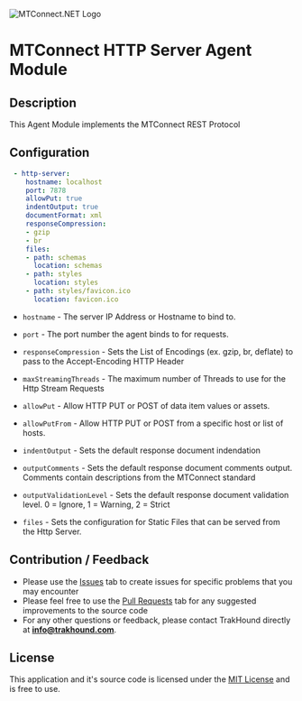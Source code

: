 ![MTConnect.NET Logo](https://raw.githubusercontent.com/TrakHound/MTConnect.NET/dev/img/mtconnect-net-03-md.png) 

# MTConnect HTTP Server Agent Module

## Description
This Agent Module implements the MTConnect REST Protocol

## Configuration
```yaml
 - http-server:
    hostname: localhost
    port: 7878
    allowPut: true
    indentOutput: true
    documentFormat: xml
    responseCompression:
    - gzip
    - br
    files:
    - path: schemas
      location: schemas
    - path: styles
      location: styles
    - path: styles/favicon.ico
      location: favicon.ico
```

* `hostname` - The server IP Address or Hostname to bind to.

* `port` - The port number the agent binds to for requests.

* `responseCompression` - Sets the List of Encodings (ex. gzip, br, deflate) to pass to the Accept-Encoding HTTP Header

* `maxStreamingThreads` - The maximum number of Threads to use for the Http Stream Requests

* `allowPut` - Allow HTTP PUT or POST of data item values or assets.

* `allowPutFrom` - Allow HTTP PUT or POST from a specific host or list of hosts. 

* `indentOutput` - Sets the default response document indendation

* `outputComments` - Sets the default response document comments output. Comments contain descriptions from the MTConnect standard

* `outputValidationLevel` - Sets the default response document validation level. 0 = Ignore, 1 = Warning, 2 = Strict

* `files` - Sets the configuration for Static Files that can be served from the Http Server.


## Contribution / Feedback
- Please use the [Issues](https://github.com/TrakHound/MTConnect.NET/issues) tab to create issues for specific problems that you may encounter 
- Please feel free to use the [Pull Requests](https://github.com/TrakHound/MTConnect.NET/pulls) tab for any suggested improvements to the source code
- For any other questions or feedback, please contact TrakHound directly at **info@trakhound.com**.

## License
This application and it's source code is licensed under the [MIT License](https://choosealicense.com/licenses/mit/) and is free to use.
